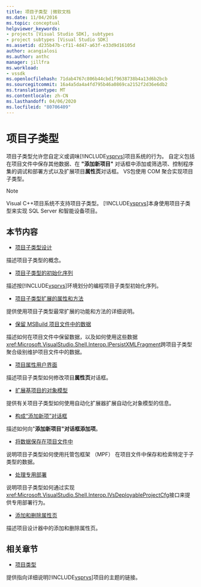 ```yaml
---
title: 项目子类型 |微软文档
ms.date: 11/04/2016
ms.topic: conceptual
helpviewer_keywords:
- projects [Visual Studio SDK], subtypes
- project subtypes [Visual Studio SDK]
ms.assetid: d235b47b-cf11-4d47-a63f-e33d9d16105d
author: acangialosi
ms.author: anthc
manager: jillfra
ms.workload:
- vssdk
ms.openlocfilehash: 71dab4767c806b44cbd1f9638738b4a13d6b2bcb
ms.sourcegitcommit: 16a4a5da4a4fd795b46a0869ca2152f2d36e6db2
ms.translationtype: MT
ms.contentlocale: zh-CN
ms.lasthandoff: 04/06/2020
ms.locfileid: "80706409"
---
```

# <a name="project-subtypes"></a>项目子类型
项目子类型允许您自定义或调味[!INCLUDE[vsprvs](../../code-quality/includes/vsprvs_md.md)]项目系统的行为。 自定义包括在项目文件中保存其他数据、在 **"添加新项目"** 对话框中添加或筛选项、控制程序集的调试和部署方式以及扩展项目**属性页**对话框。 VS包使用 COM 聚合实现项目子类型。

> [!NOTE]
> Visual C++项目系统不支持项目子类型。 [!INCLUDE[vsprvs](../../code-quality/includes/vsprvs_md.md)]本身使用项目子类型来实现 SQL Server 和智能设备项目。

## <a name="in-this-section"></a>本节内容
- [项目子类型设计](../../extensibility/internals/project-subtypes-design.md)

 描述项目子类型的概念。

- [项目子类型的初始化序列](../../extensibility/internals/initialization-sequence-of-project-subtypes.md)

 描述按[!INCLUDE[vsprvs](../../code-quality/includes/vsprvs_md.md)]环境划分的编程项目子类型初始化序列。

- [项目子类型扩展的属性和方法](../../extensibility/internals/properties-and-methods-extended-by-project-subtypes.md)

 提供使用项目子类型最常扩展的功能和方法的详细说明。

- [保留 MSBuild 项目文件中的数据](../../extensibility/internals/persisting-data-in-the-msbuild-project-file.md)

 描述如何在项目文件中保留数据，以及如何使用这些数据<xref:Microsoft.VisualStudio.Shell.Interop.IPersistXMLFragment>跨项目子类型聚合级别维护项目文件中的数据。

- [项目属性用户界面](../../extensibility/internals/project-property-user-interface.md)

 描述项目子类型如何修改项目**属性页**对话框。

- [扩展基项目的对象模型](../../extensibility/internals/extending-the-object-model-of-the-base-project.md)

 提供有关项目子类型如何使用自动化扩展器扩展自动化对象模型的信息。

- [构成“添加新项”对话框](../../extensibility/internals/contributing-to-the-add-new-item-dialog-box.md)

 描述如何向"**添加新项目"对话框添加项**。

- [将数据保存在项目文件中](../../extensibility/saving-data-in-project-files.md)

 说明项目子类型如何使用托管包框架 （MPF） 在项目文件中保存和检索特定于子类型的数据。

- [处理专用部署](../../extensibility/internals/handling-specialized-deployment.md)

 说明项目子类型如何通过实现<xref:Microsoft.VisualStudio.Shell.Interop.IVsDeployableProjectCfg>接口来提供专用部署行为。

- [添加和删除属性页](../../extensibility/adding-and-removing-property-pages.md)

 描述项目设计器中的添加和删除属性页。

## <a name="related-sections"></a>相关章节
- [项目类型](../../extensibility/internals/project-types.md)

 提供指向详细说明[!INCLUDE[vsprvs](../../code-quality/includes/vsprvs_md.md)]项目的主题的链接。
